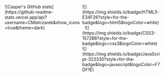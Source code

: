 <div style="display: flex;">
  <div style="width: 50%;">
      ![Casper's GitHub stats](https://github-readme-stats.vercel.app/api?username=CMielczarek&show_icons=true&theme=dark)
  </div>
  <div style="width: 50%;">
      ![](https://img.shields.io/badge/HTML5-E34F26?style=for-the-badge&logo=html5&logoColor=white)&nbsp;
      ![](https://img.shields.io/badge/CSS3-1572B6?style=for-the-badge&logo=css3&logoColor=white)&nbsp;
      ![](https://img.shields.io/badge/JavaScript-323330?style=for-the-badge&logo=javascript&logoColor=F7DF1E)&nbsp;
  </div>
</div>
